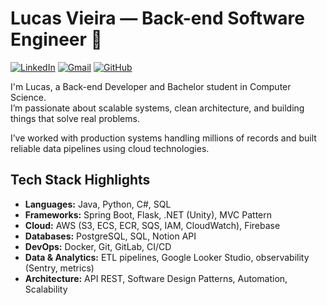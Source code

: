 # Lucas Vieira — Back-end Software Engineer 👾

[![LinkedIn](https://img.shields.io/badge/-LinkedIn-5D3FD3?style=flat-square&logo=linkedin&logoColor=fff)](https://www.linkedin.com/in/LucasVieiraSilva/)
[![Gmail](https://img.shields.io/badge/-Gmail-5D3FD3?style=flat-square&logo=gmail&logoColor=fff)](mailto:lucasvieirasilva.lpta@gmail.com)
[![GitHub](https://img.shields.io/badge/-GitHub-5D3FD3?style=flat-square&logo=github&logoColor=fff)](https://github.com/LucasVieiraS)

I'm Lucas, a Back-end Developer and Bachelor student in Computer Science.  
I’m passionate about scalable systems, clean architecture, and building things that solve real problems.

I’ve worked with production systems handling millions of records and built reliable data pipelines using cloud technologies.

## Tech Stack Highlights

- **Languages:** Java, Python, C#, SQL  
- **Frameworks:** Spring Boot, Flask, .NET (Unity), MVC Pattern  
- **Cloud:** AWS (S3, ECS, ECR, SQS, IAM, CloudWatch), Firebase  
- **Databases:** PostgreSQL, SQL, Notion API  
- **DevOps:** Docker, Git, GitLab, CI/CD  
- **Data & Analytics:** ETL pipelines, Google Looker Studio, observability (Sentry, metrics)  
- **Architecture:** API REST, Software Design Patterns, Automation, Scalability
  
<!-- Design inspired by Iuricode -->
